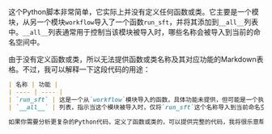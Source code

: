 这个Python脚本非常简单，它实际上并没有定义任何函数或类。它主要是一个模块，从另一个模块`workflow`导入了一个函数`run_sft`，并将其添加到`__all__`列表中。`__all__`列表通常用于控制当该模块被导入时，哪些名称会被导入到当前的命名空间中。

由于没有定义函数或类，所以无法提供函数或类名称及其对应功能的Markdown表格。不过，我可以解释一下这段代码的用途：

```markdown
| 名称 | 功能 |
| ---- | ---- |
| `run_sft` | 这是一个从`workflow`模块导入的函数，具体功能未提供，但可能是一个执行某种工作流的函数。 |
| `__all__` | 列表，指示当这个模块被导入时，仅将`run_sft`这个名称导入到当前命名空间。 |

如果你需要分析更复杂的Python代码，定义了函数或类的，可以提供完整的代码，我将很乐意帮助你解析。
